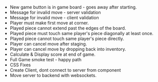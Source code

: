 * New game button is in game board - goes away after starting.
* Message for invalid move - server validation
* Message for invalid move - client validation
* Player must make first move at corner.
* Played piece cannot extend past the edges of the board.
* Played piece must touch same player's piece diagonally at least once.
* Played piece cannot touch same player's piece directly.
* Player can cancel move after staging.
* Player can cancel move by dropping back into inventory.
* Calculate & Display score at end of game.
* Full Game smoke test - happy path
* CSS Fixes
* Create Client, dont connect to server from component
* Move server to backend with websockets.